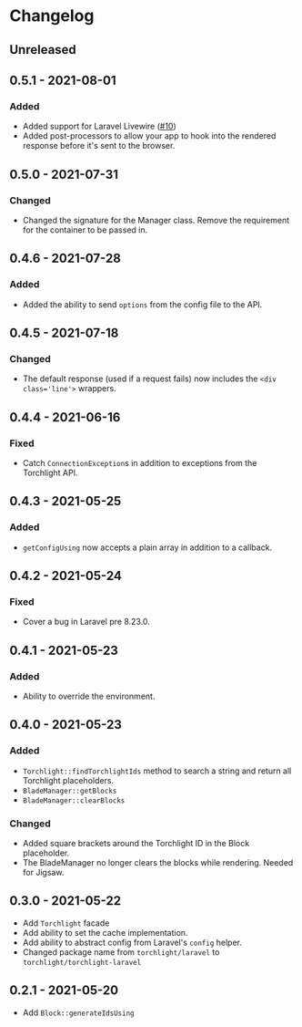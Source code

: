 # Changelog

## Unreleased

## 0.5.1 - 2021-08-01

### Added
- Added support for Laravel Livewire ([#10](https://github.com/torchlight-api/torchlight-laravel/pull/10))
- Added post-processors to allow your app to hook into the rendered response before it's sent to the browser.

## 0.5.0 - 2021-07-31

### Changed
- Changed the signature for the Manager class. Remove the requirement for the container to be passed in.

## 0.4.6 - 2021-07-28

### Added
- Added the ability to send `options` from the config file to the API.

## 0.4.5 - 2021-07-18

### Changed
- The default response (used if a request fails) now includes the `<div class='line'>` wrappers.

## 0.4.4 - 2021-06-16

### Fixed
- Catch `ConnectionException`s in addition to exceptions from the Torchlight API.

## 0.4.3 - 2021-05-25

### Added
- `getConfigUsing` now accepts a plain array in addition to a callback.

## 0.4.2 - 2021-05-24

### Fixed
- Cover a bug in Laravel pre 8.23.0.

## 0.4.1 - 2021-05-23

### Added
- Ability to override the environment.

## 0.4.0 - 2021-05-23

### Added
- `Torchlight::findTorchlightIds` method to search a string and return all Torchlight placeholders.
- `BladeManager::getBlocks`
- `BladeManager::clearBlocks`

### Changed
- Added square brackets around the Torchlight ID in the Block placeholder.
- The BladeManager no longer clears the blocks while rendering. Needed for Jigsaw.

## 0.3.0 - 2021-05-22

- Add `Torchlight` facade
- Add ability to set the cache implementation.
- Add ability to abstract config from Laravel's `config` helper.
- Changed package name from `torchlight/laravel` to `torchlight/torchlight-laravel`


## 0.2.1 - 2021-05-20

- Add `Block::generateIdsUsing`
